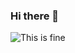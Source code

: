 ### Hi there 👋

<!--
**paoloo/paoloo** is a ✨ _special_ ✨ repository because its `README.md` (this file) appears on your GitHub profile.

Here are some ideas to get you started:

- 🔭 I’m currently working on ...
- 🌱 I’m currently learning ...
- 👯 I’m looking to collaborate on ...
- 🤔 I’m looking for help with ...
- 💬 Ask me about ...
- 📫 How to reach me: ...
- 😄 Pronouns: ...
- ⚡ Fun fact: ...
-->
<!-- <center><table border=0 width=100%><tr><td width=20%>&nbsp;</td> <td width=60%>&nbsp;</td> <td width=20%>x</td></tr></table></center> -->
![This is fine](https://i.imgur.com/c4jt321.png "This is fine")
